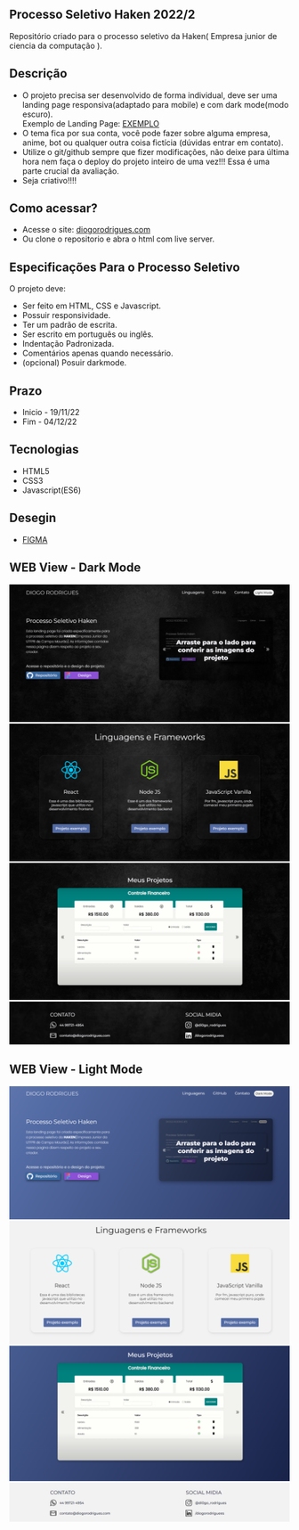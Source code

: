 ## Processo Seletivo Haken 2022/2
Repositório criado para o processo seletivo da Haken( Empresa junior de ciencia da computação ). <br>

## Descrição
- O projeto precisa ser desenvolvido de forma individual, deve ser uma landing page responsiva(adaptado para mobile) e com dark mode(modo escuro).<br>
Exemplo de Landing Page: <a target="_blank" href="https://wonderfullandingpage.github.io/mylandingpage/">EXEMPLO</a>
- O tema fica por sua conta, você pode fazer sobre alguma empresa, anime, bot ou qualquer outra coisa fictícia (dúvidas entrar em contato).
- Utilize o git/github sempre que fizer modificações, não deixe para última hora nem faça o deploy do projeto inteiro de uma vez!!!
Essa é uma parte crucial da avaliação.
- Seja criativo!!!!

## Como acessar?
- Acesse o site: <a target="_blank" href="https://diogorodrigues.com/">diogorodrigues.com</a>
- Ou clone o repositorio e abra o html com live server.

## Especificações Para o Processo Seletivo
O projeto deve:<br>
- Ser feito em HTML, CSS e Javascript. <br>
- Possuir responsividade. <br>
- Ter um padrão de escrita. <br>
- Ser escrito em português ou inglês. <br>
- Indentação Padronizada. <br>
- Comentários apenas quando necessário. <br>
- (opcional) Posuir darkmode.

## Prazo
- Inicio - 19/11/22 <br>
- Fim - 04/12/22

## Tecnologias
- HTML5
- CSS3
- Javascript(ES6)

## Desegin
- <a href="https://www.figma.com/file/JA3mYFRQX5w7ekMTf4rrT7/Untitled?node-id=103%3A2&t=HdvLUZGs5k55tbDx-1">FIGMA</a>

## WEB View - Dark Mode
<div>
    <!-- <img src="img/README/versão 1.png"> -->
    <img src="img/README/img1.png">
    <img src="img/README/img2.png">
    <img src="img/README/img3.png">
    <img src="img/README/img4.png">
</div>

## WEB View - Light Mode
<div>
    <img src="img/README/img1_light.png">
    <img src="img/README/img2_light.png">
    <img src="img/README/img3_light.png">
    <img src="img/README/img4_light.png">
</div>

